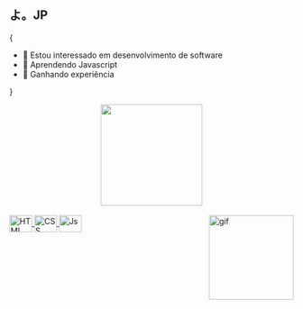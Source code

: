 ## よ。JP
{
- 👀 Estou interessado em desenvolvimento de software
- 🌱 Aprendendo Javascript
- 💞️ Ganhando experiência

}

<div align="center">
  <a href="https://github.com/jpmrangel">
  <img height="180em" src="https://github-readme-stats.vercel.app/api/top-langs/?username=jpmrangel&layout=compact&langs_count=7&theme=dark"/>
</div>
  
<div style="display: inline_block"><br>
  <img align="center" alt="HTML" height="30" width="40" src="https://cdn.jsdelivr.net/gh/devicons/devicon/icons/html5/html5-original.svg">
  <img align="center" alt="CSS" height="30" width="40" src="https://cdn.jsdelivr.net/gh/devicons/devicon/icons/css3/css3-original.svg">
  <img align="center" alt="Js" height="30" width="40" src="https://cdn.jsdelivr.net/gh/devicons/devicon/icons/javascript/javascript-original.svg">
  <!--<img align="center" alt="C" height="30" width="40" src="https://cdn.jsdelivr.net/gh/devicons/devicon/icons/c/c-original.svg">
  <img align="center" alt="Csharp" height="30" width="40" src="https://cdn.jsdelivr.net/gh/devicons/devicon/icons/csharp/csharp-original.svg">-->
  <img align="right" alt="gif" height="150" src="https://media.giphy.com/media/3oKIPnAiaMCws8nOsE/giphy.gif?cid=ecf05e476u536pv3arnm6sk1tlo6ugd0yx98b9jrz7tui4qu&rid=giphy.gif&ct=g">
</div>
  
  ##

<div>
  <h3></h3>
  <div align="center">
    
  <!--![Snake animation](https://github.com/jpmrangel/jpmrangel/blob/output/github-contribution-grid-snake.svg)-->  
    
</div>
